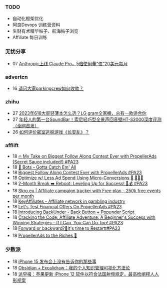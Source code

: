 ### TODO
-  自动化框架优化
-  阿良Devops 训练营资料
-  生财有术精华帖子、航海帖子浏览
-  Affiliate 每日训练

### 无忧分享
<!-- ruyo:START -->
-  07 [Anthropic上线 Claude Pro，5倍使用量”仅”20美元每月](https://51.ruyo.net/18472.html)<!-- ruyo:END -->

### advertcn
<!-- advertcn:START -->
-  16 [请问大家parkingcrew如何收款？](https://www.advertcn.com/forum.php?mod=viewthread&tid=112143)<!-- advertcn:END -->

### zhihu
<!-- zhihu:START -->
-  27 [2023年618大屏轻薄本怎么选？LG gram全家桶，总有一款适合你](http://zhuanlan.zhihu.com/p/632641888?utm_campaign=rss&utm_medium=rss&utm_source=rss&utm_content=title)
-  27 [年轻人的第一台SoundBar！索尼轻巧型全景声回音壁HT-S2000深度评测（全网首发）](http://zhuanlan.zhihu.com/p/630990296?utm_campaign=rss&utm_medium=rss&utm_source=rss&utm_content=title)
-  26 [如何评价密室逃脱游戏《长安乱》？](http://www.zhihu.com/question/563950552/answer/3045961312?utm_campaign=rss&utm_medium=rss&utm_source=rss&utm_content=title)<!-- zhihu:END -->

### afflift
<!-- afflift:START -->
-  18 [🔥 My Take on Biggest Follow Along Contest Ever with PropellerAds &lpar;Secret Sauce included!&rpar; #PA23](https://afflift.com/f/threads/%F0%9F%94%A5-my-take-on-biggest-follow-along-contest-ever-with-propellerads-secret-sauce-included-pa23.11642/)
-  18 [🤖 Bots - Gotta Catch Em&#39; All](https://afflift.com/f/threads/%F0%9F%A4%96-bots-gotta-catch-em-all.6693/)
-  18 [Biggest Follow Along Contest Ever with PropellerAds #PA23](https://afflift.com/f/threads/biggest-follow-along-contest-ever-with-propellerads-pa23.11543/)
-  18 [Optimize w/ Less Ad Spend Using Micro-Conversions 🦄 🧙🏻‍♂️](https://afflift.com/f/threads/optimize-w-less-ad-spend-using-micro-conversions-%F0%9F%A6%84-%F0%9F%A7%99%F0%9F%8F%BB%E2%80%8D%E2%99%82%EF%B8%8F.6404/)
-  18 [2-Month Break ➡️ Reboot: Leveling Up for Success! 💼💰 #PA23](https://afflift.com/f/threads/2-month-break-%E2%9E%A1%EF%B8%8F-reboot-leveling-up-for-success-%F0%9F%92%BC%F0%9F%92%B0-pa23.11560/)
-  18 [Skro.eu | Affiliate campaign tracker with Free plan - 250k free events per month](https://afflift.com/f/threads/skro-eu-affiliate-campaign-tracker-with-free-plan-250k-free-events-per-month.7260/)
-  18 [KeyAffiliates - Affiliate network in gambling industry](https://afflift.com/f/threads/keyaffiliates-affiliate-network-in-gambling-industry.5468/)
-  18 [Let&#39;s Test Financial Offers On PropellerAds #PA23](https://afflift.com/f/threads/lets-test-financial-offers-on-propellerads-pa23.11558/)
-  18 [Introducing BackUnder - Back Button + Popunder Script](https://afflift.com/f/threads/introducing-backunder-back-button-popunder-script.10073/)
-  18 [Cracking the Code: Affiliate Adventure: A Beginner&#39;s Success with Winning Strategies – If I Can, You Can Do Too! #PA23](https://afflift.com/f/threads/cracking-the-code-affiliate-adventure-a-beginners-success-with-winning-strategies-%E2%80%93-if-i-can-you-can-do-too-pa23.11559/)
-  18 [Forward or backward?🥺It&#39;s time to Restart❗#PA23](https://afflift.com/f/threads/forward-or-backward-%F0%9F%A5%BAits-time-to-restart%E2%9D%97-pa23.11550/)
-  18 [PropellerAds to the Riches 🤑](https://afflift.com/f/threads/propellerads-to-the-riches-%F0%9F%A4%91.11567/)<!-- afflift:END -->

### 少数派
<!-- sspai:START -->
-  18 [iPhone 15 发布会上没有告诉你的那些事](https://sspai.com/post/82987)
-  18 [Obsidian + Excalidraw：我的个人知识管理可视化方法论](https://sspai.com/post/82130)
-  18 [派早报：苹果更新 iPhone 12 软件以符合法国射频规定，最高检阐释人人影视案](https://sspai.com/post/83006)<!-- sspai:END -->
